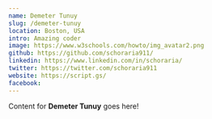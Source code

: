 ```yaml
---
name: Demeter Tunuy
slug: /demeter-tunuy
location: Boston, USA
intro: Amazing coder
image: https://www.w3schools.com/howto/img_avatar2.png
github: https://github.com/schoraria911/
linkedin: https://www.linkedin.com/in/schoraria/
twitter: https://twitter.com/schoraria911
website: https://script.gs/
facebook: 
---
```

Content for **Demeter Tunuy** goes here!